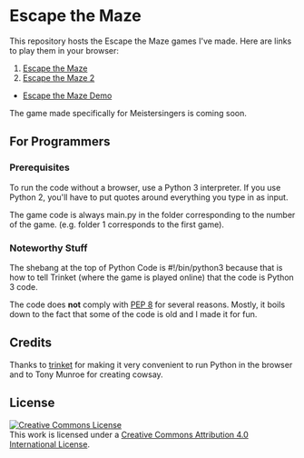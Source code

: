 # Escape the Maze

This repository hosts the Escape the Maze games I've made. Here are links to play them in your browser:

1. [Escape the Maze](https://trinket.io/python/4ec3a2430e)
2. [Escape the Maze 2](https://trinket.io/python/6fbcbe9e58)
* [Escape the Maze Demo](https://trinket.io/python/fa8e83d1e3)

The game made specifically for Meistersingers is coming soon.

## For Programmers

### Prerequisites

To run the code without a browser, use a Python 3 interpreter. If you use Python 2, you'll have to put quotes around everything you type in as input.

The game code is always main.py in the folder corresponding to the number of the game. (e.g. folder 1 corresponds to the first game).

### Noteworthy Stuff

The shebang at the top of Python Code is #!/bin/python3 because that is how to tell Trinket (where the game is played online) that the code is Python 3 code. 

The code does **not** comply with [PEP 8](https://www.python.org/dev/peps/pep-0008/) for several reasons. Mostly, it boils down to the fact that some of the code is old and I made it for fun.

## Credits

Thanks to [trinket](https://trinket.io) for making it very convenient to run Python in the browser and to Tony Munroe for creating cowsay.

## License

[![Creative Commons License](https://i.creativecommons.org/l/by/4.0/88x31.png)](http://creativecommons.org/licenses/by/4.0/)  
This work is licensed under a [Creative Commons Attribution 4.0 International License](http://creativecommons.org/licenses/by/4.0/).
